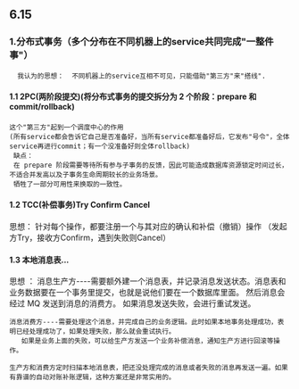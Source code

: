 
## 6.15

### 1.分布式事务（多个分布在不同机器上的service共同完成"一整件事"）
      我认为的思想：  不同机器上的service互相不可见，只能借助"第三方"来"搭线".
       
#### 1.1 2PC(两阶段提交)(将分布式事务的提交拆分为 2 个阶段：prepare 和 commit/rollback)
    这个"第三方"起到一个调度中心的作用
    (所有service都会告诉它自己是否准备好，当所有service都准备好后，它发布"号令"，全体service再进行commit；有一个没准备好则全体rollback)
     缺点：
     在 prepare 阶段需要等待所有参与子事务的反馈，因此可能造成数据库资源锁定时间过长，不适合并发高以及子事务生命周期较长的业务场景。
     牺牲了一部分可用性来换取的一致性。
     
#### 1.2 TCC(补偿事务)Try Confirm Cancel 
   思想：    针对每个操作，都要注册一个与其对应的确认和补偿（撤销）操作  （发起方Try，接收方Confirm，遇到失败则Cancel）
   
#### 1.3 本地消息表...
  思想 ：
    消息生产方----需要额外建一个消息表，并记录消息发送状态。消息表和业务数据要在一个事务里提交，也就是说他们要在一个数据库里面。
       然后消息会经过 MQ 发送到消息的消费方。 如果消息发送失败，会进行重试发送。
         
    消息消费方----需要处理这个消息，并完成自己的业务逻辑。此时如果本地事务处理成功，表明已经处理成功了，如果处理失败，那么就会重试执行。
       如果是业务上面的失败，可以给生产方发送一个业务补偿消息，通知生产方进行回滚等操作。

    生产方和消费方定时扫描本地消息表，把还没处理完成的消息或者失败的消息再发送一遍。如果有靠谱的自动对账补账逻辑，这种方案还是非常实用的。
